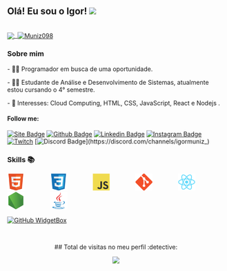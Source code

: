 ## Olá! Eu sou o Igor! <img src="https://raw.githubusercontent.com/iampavangandhi/iampavangandhi/master/gifs/Hi.gif" width="30px"></h2>
</br>
<a href="https://github.com/Muniz098/github-readme-stats">
  <img align="center" src="https://github-readme-stats.vercel.app/api/top-langs/?username=Muniz098&layout=compact&langs_count=7&theme=dracula"/>
  &nbsp;<img align="center" src="https://github-readme-stats.vercel.app/api?username=Muniz098&show_icons=true&locale=en&theme=dracula" alt="Muniz098" />
</a>

### Sobre mim
<div style="display: inline_block"  >
<p> - 👨‍💻 Programador em busca de uma oportunidade. </p>
<p> - 👨‍🎓 Estudante de Análise e Desenvolvimento de Sistemas, atualmente estou cursando o 4° semestre. </p>
<p> - 🎯 Interesses: Cloud Computing, HTML, CSS, JavaScript, React e Nodejs . </p>
</div>

#### Follow me:
[![Site Badge](https://img.shields.io/badge/-Website%2fBlog-blue?style=flat-square&logo=website&logoColor=white&link=https://igormuniz-portfolio.netlify.app/)]([https://igormuniz-portfolio.netlify.app/](https://igormuniz-portfolio.netlify.app/)/)
[![Github Badge](https://img.shields.io/badge/-Github-000?style=flat-square&logo=Github&logoColor=white&link=https://github.com/Muniz098)](https://github.com/Muniz098)
[![Linkedin Badge](https://img.shields.io/badge/-LinkedIn-blue?style=flat-square&logo=Linkedin&logoColor=white&link=https://www.linkedin.com/in/igor-muniz-6a9975202/)](https://www.linkedin.com/in/igor-muniz-6a9975202/)
[![Instagram Badge](https://img.shields.io/badge/-Instagram-C13584?style=flat-square&labelColor=C13584&logo=instagram&logoColor=white&link=https://www.instagram.com/muniz._igor/)](https://www.instagram.com/muniz._igor/)
[![Twitch](https://img.shields.io/badge/Igor&nbsp;Muniz-%239146FF.svg?style=flat-square&logo=Twitch&logoColor=white&link=https://www.twitch.tv/calejad0)](https://www.twitch.tv/calejad0)
[![Discord Badge](https://img.shields.io/badge/-Discord-6f84d2?style=flat-square&labelColor=6f84d2&logo=Discord&logoColor=white&link=https://discord.com/channels/igormuniz_)](https://discord.com/channels/igormuniz_)
  
### Skills 📚 
  
  <div align="left">    
    <img height="40" src="https://raw.githubusercontent.com/devicons/devicon/master/icons/html5/html5-original.svg">
    &nbsp;&nbsp;&nbsp;&nbsp;&nbsp;&nbsp;&nbsp;&nbsp;&nbsp;&nbsp;&nbsp;&nbsp;&nbsp;
    <img height="40" src="https://raw.githubusercontent.com/devicons/devicon/master/icons/css3/css3-original.svg">
    &nbsp;&nbsp;&nbsp;&nbsp;&nbsp;&nbsp;&nbsp;&nbsp;&nbsp;&nbsp;&nbsp;&nbsp;&nbsp;
    <img height="40" src="https://raw.githubusercontent.com/devicons/devicon/master/icons/javascript/javascript-original.svg">
    &nbsp;&nbsp;&nbsp;&nbsp;&nbsp;&nbsp;&nbsp;&nbsp;&nbsp;&nbsp;&nbsp;&nbsp;&nbsp;
    <img height="40" src="https://raw.githubusercontent.com/devicons/devicon/master/icons/git/git-original.svg">
    &nbsp;&nbsp;&nbsp;&nbsp;&nbsp;&nbsp;&nbsp;&nbsp;&nbsp;&nbsp;&nbsp;&nbsp;&nbsp;
    <img height="40" src="https://raw.githubusercontent.com/devicons/devicon/master/icons/react/react-original.svg">
    &nbsp;&nbsp;&nbsp;&nbsp;&nbsp;&nbsp;&nbsp;&nbsp;&nbsp;&nbsp;&nbsp;&nbsp;&nbsp;
    <img height="40" src="https://raw.githubusercontent.com/devicons/devicon/master/icons/nodejs/nodejs-original.svg">
    &nbsp;&nbsp;&nbsp;&nbsp;&nbsp;&nbsp;&nbsp;&nbsp;&nbsp;&nbsp;&nbsp;&nbsp;&nbsp;
    <img height="40" src="https://raw.githubusercontent.com/devicons/devicon/master/icons/java/java-original.svg">
    &nbsp;&nbsp;&nbsp;&nbsp;&nbsp;&nbsp;&nbsp;&nbsp;&nbsp;&nbsp;&nbsp;&nbsp;&nbsp;
</div>

[![GitHub WidgetBox](https://github-widgetbox.vercel.app/api/profile?username=Muniz098&data=followers,repositories,stars,commits&theme=darkmode)](https://github.com/Muniz098)

</br>
<p align="center"> 
 ## Total de visitas no meu perfil :detective: <br>
 <p align="center"> 
   <img alingn="center" src="https://profile-counter.glitch.me/Muniz098/count.svg" />
 </p>

</p>
